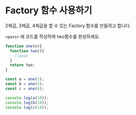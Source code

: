 # Factory 함수 사용하기

2제곱, 3제곱, 4제곱을 할 수 있는 Factory 함수를 만들려고 합니다.

`<pass>` 에 코드를 작성하여 two함수를 완성하세요.

```js
function one(n){
  function two(){
    //pass
  }
  return two;
}

const a = one(2);
const b = one(3);
const c = one(4);

console.log(a(10));
console.log(b(10));
console.log(c(10));
```
